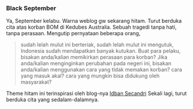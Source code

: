 ### Black September

Ya, September kelabu. Warna weblog gw sekarang hitam.
Turut berduka cita atas korban BOM di Kedubes Australia. Sebuah tragedi tanpa hati, tanpa perasaan.
Mengutip pernyataan beberapa orang,

> sudah lelah mulut ini berteriak, sudah lelah mulut ini mengutuk,
> Indonesia sudah mendapatkan banyak kutukan. Buat para pelaku, 
> bisakan anda/kalian memikirkan perasaan para korban? Jika 
> anda/kalian menginginkan perubahan pada negeri ini, bisakan 
> anda/kalian menggunakan cara yang tidak memakan korban? cara 
> yang masuk akal? cara yang mungkin bisa didukung oleh 
> masyarakat?

Theme hitam ini terinspirasi oleh blog-nya <a href="http://secandri.com/blog/2004/09/09/black-september/">Idban Secandri</a>
Sekali lagi, turut berduka cita yang sedalam-dalamnya.

<!-- {"time": "2004-09-13 19:17:20", "title": "Black September"} -->
